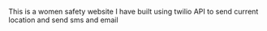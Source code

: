 This is a women safety website I have built using twilio API to send current location and send sms and email
